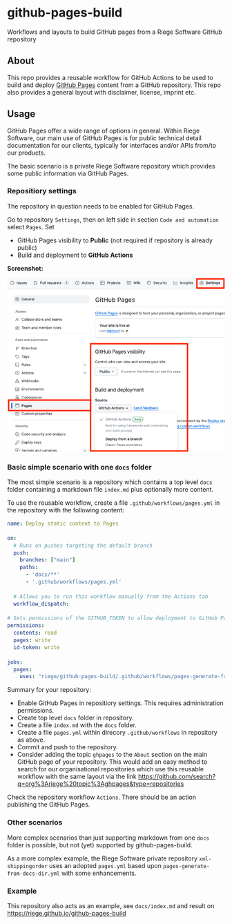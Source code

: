 # github-pages-build

Workflows and layouts to build GitHub pages from a Riege Software GitHub repository

## About

This repo provides a reusable workflow for GitHub Actions to be used to
build and deploy [GitHub Pages](https://docs.github.com/en/pages) content from a
GitHub repository.
This repo also provides a general layout with disclaimer, license, imprint etc.

## Usage

GitHub Pages offer a wide range of options in general.
Within Riege Software, our main use of GitHub Pages
is for public technical detail documentation for our clients, typically for
interfaces and/or APIs from/to our products.

The basic scenario is a private Riege Software repository which provides some
public information via GitHub Pages.

### Repositiory settings

The repository in question needs to be enabled for GitHub Pages.

Go to repository `Settings`, then on left side in section `Code and automation`
select `Pages`. Set
* GitHub Pages visibility to **Public** (not required if repository is already public)
* Build and deployment to **GitHub Actions**

**Screenshot:**

![](https://github.com/riege/github-pages-build/blob/main/img/pages-settings.png?raw=true|height=305)

### Basic simple scenario with one `docs` folder

The most simple scenario is a repository which contains a top level `docs` folder
containing a markdown file `index.md` plus optionally more content.

To use the reusable workflow, create a file `.github/workflows/pages.yml` in
the repository with the following content:

```yaml
name: Deploy static content to Pages

on:
  # Runs on pushes targeting the default branch
  push:
    branches: ["main"]
    paths:
      - 'docs/**'
      - '.github/workflows/pages.yml'

  # Allows you to run this workflow manually from the Actions tab
  workflow_dispatch:

# Sets permissions of the GITHUB_TOKEN to allow deployment to GitHub Pages
permissions:
  contents: read
  pages: write
  id-token: write

jobs:
  pages:
    uses: "riege/github-pages-build/.github/workflows/pages-generate-from-docs-dir.yml@main"
```

Summary for your repository:
* Enable GitHub Pages in repositiory settings. This requires administration permissions.
* Create top level `docs` folder in repository.
* Create a file `index.md` with the `docs` folder.
* Create a file `pages.yml` within direcory `.github/workflows` in repository as above.
* Commit and push to the repository.
* Consider adding the topic `ghpages` to the `About` section on the main GitHub page of your
repository. This would add an easy method to search for our organisational repositories
which use this reusable workflow with the same layout via the link
https://github.com/search?q=org%3Ariege%20topic%3Aghpages&type=repositories

Check the repository workflow `Actions`. There should be an action publishing the GitHub Pages.

### Other scenarios

More complex scenarios than just supporting markdown from one `docs` folder is possible,
but not (yet) supported by github-pages-build.

As a more complex example, the Riege Software private repository `xml-shippingorder`
uses an adopted `pages.yml` based upon `pages-generate-from-docs-dir.yml` with
some enhancements.

### Example

This repository also acts as an example, see `docs/index.md` and result on https://riege.github.io/github-pages-build
